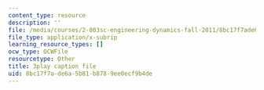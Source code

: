 ```yaml
---
content_type: resource
description: ''
file: /media/courses/2-003sc-engineering-dynamics-fall-2011/8bc17f7ade6a5b81b8789ee0ecf9b4de_Fo-Y6kEMURk.vtt
file_type: application/x-subrip
learning_resource_types: []
ocw_type: OCWFile
resourcetype: Other
title: 3play caption file
uid: 8bc17f7a-de6a-5b81-b878-9ee0ecf9b4de
---
```

